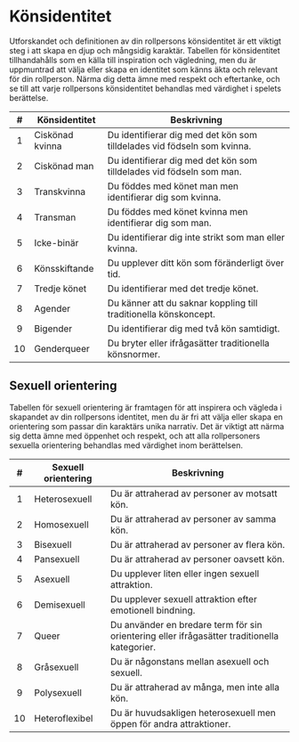 # Könsidentitet

Utforskandet och definitionen av din rollpersons könsidentitet är ett viktigt steg i att skapa en djup och mångsidig karaktär. Tabellen för könsidentitet tillhandahålls som en källa till inspiration och vägledning, men du är uppmuntrad att välja eller skapa en identitet som känns äkta och relevant för din rollperson. Närma dig detta ämne med respekt och eftertanke, och se till att varje rollpersons könsidentitet behandlas med värdighet i spelets berättelse.

| **#**   | **Könsidentitet**            | **Beskrivning**                             |
|:-------:|------------------------------|---------------------------------------------|
| 1       | Ciskönad kvinna              | Du identifierar dig med det kön som tilldelades vid födseln som kvinna. |
| 2       | Ciskönad man                 | Du identifierar dig med det kön som tilldelades vid födseln som man. |
| 3       | Transkvinna                  | Du föddes med könet man men identifierar dig som kvinna. |
| 4       | Transman                     | Du föddes med könet kvinna men identifierar dig som man. |
| 5       | Icke-binär                   | Du identifierar dig inte strikt som man eller kvinna. |
| 6       | Könsskiftande                | Du upplever ditt kön som föränderligt över tid. |
| 7       | Tredje könet                 | Du identifierar med det tredje könet. |
| 8       | Agender                      | Du känner att du saknar koppling till traditionella könskoncept. |
| 9       | Bigender                     | Du identifierar dig med två kön samtidigt. |
| 10      | Genderqueer                  | Du bryter eller ifrågasätter traditionella könsnormer. |

## Sexuell orientering

Tabellen för sexuell orientering är framtagen för att inspirera och vägleda i skapandet av din rollpersons identitet, men du är fri att välja eller skapa en orientering som passar din karaktärs unika narrativ. Det är viktigt att närma sig detta ämne med öppenhet och respekt, och att alla rollpersoners sexuella orientering behandlas med värdighet inom berättelsen.

| **#**   | **Sexuell orientering** | **Beskrivning**                          |
|:-------:|-------------------------|------------------------------------------|
| 1       | Heterosexuell           | Du är attraherad av personer av motsatt kön.   |
| 2       | Homosexuell             | Du är attraherad av personer av samma kön.     |
| 3       | Bisexuell               | Du är attraherad av personer av flera kön.     |
| 4       | Pansexuell              | Du är attraherad av personer oavsett kön.      |
| 5       | Asexuell                | Du upplever liten eller ingen sexuell attraktion. |
| 6       | Demisexuell             | Du upplever sexuell attraktion efter emotionell bindning. |
| 7       | Queer                   | Du använder en bredare term för sin orientering eller ifrågasätter traditionella kategorier. |
| 8       | Gråsexuell              | Du är någonstans mellan asexuell och sexuell.  |
| 9       | Polysexuell             | Du är attraherad av många, men inte alla kön.  |
| 10      | Heteroflexibel          | Du är huvudsakligen heterosexuell men öppen för andra attraktioner. |
